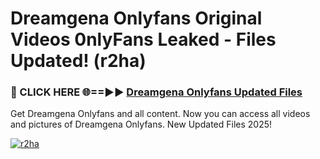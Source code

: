 # Dreamgena Onlyfans Original Videos 0nlyFans Leaked - Files Updated! (r2ha)

<h3>🔴 CLICK HERE 🌐==►► <a href="https://tinyurl.com/2m67pmp6" rel="nofollow">Dreamgena Onlyfans Updated Files</a></h3>

Get Dreamgena Onlyfans and all content. Now you can access all videos and pictures of Dreamgena Onlyfans. New Updated Files 2025!

[![r2ha](https://i.imgur.com/H4QAA4z.gif)](https://tinyurl.com/2m67pmp6)